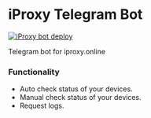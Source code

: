 # iProxy Telegram Bot
[![iProxy bot deploy](https://github.com/sgfat/iproxy_tg_bot/actions/workflows/main.yml/badge.svg?branch=master)](https://github.com/sgfat/iproxy_tg_bot/actions/workflows/main.yml)

Telegram bot for iproxy.online


### Functionality
- Auto check status of your devices.
- Manual check status of your devices.
- Request logs.
